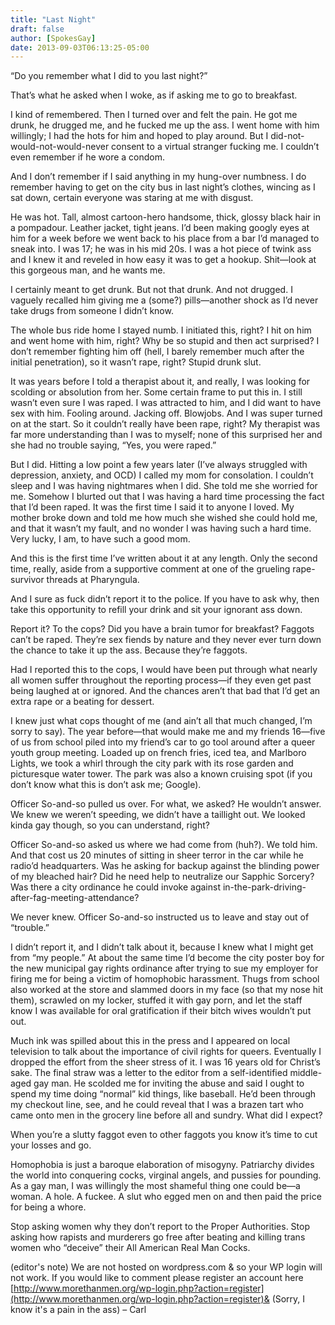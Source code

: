 ```yaml
---
title: "Last Night"
draft: false
author: [SpokesGay]
date: 2013-09-03T06:13:25-05:00
---
```


“Do you remember what I did to you last night?”

That’s what he asked when I woke, as if asking me to go to breakfast.

I kind of remembered. Then I turned over and felt the pain. He got me drunk, he drugged me, and he fucked me up the ass. I went home with him willingly; I had the hots for him and hoped to play around. But I did-not-would-not-would-never consent to a virtual stranger fucking me. I couldn’t even remember if he wore a condom.

And I don’t remember if I said anything in my hung-over numbness. I do remember having to get on the city bus in last night’s clothes, wincing as I sat down, certain everyone was staring at me with disgust.

He was hot. Tall, almost cartoon-hero handsome, thick, glossy black hair in a pompadour. Leather jacket, tight jeans. I’d been making googly eyes at him for a week before we went back to his place from a bar I’d managed to sneak into. I was 17; he was in his mid 20s. I was a hot piece of twink ass and I knew it and reveled in how easy it was to get a hookup. Shit—look at this gorgeous man, and he wants me.

I certainly meant to get drunk. But not that drunk. And not drugged. I vaguely recalled him giving me a (some?) pills—another shock as I’d never take drugs from someone I didn’t know.

The whole bus ride home I stayed numb. I initiated this, right? I hit on him and went home with him, right? Why be so stupid and then act surprised? I don’t remember fighting him off (hell, I barely remember much after the initial penetration), so it wasn’t rape, right? Stupid drunk slut.

It was years before I told a therapist about it, and really, I was looking for scolding or absolution from her. Some certain frame to put this in. I still wasn’t even sure I was raped. I was attracted to him, and I did want to have sex with him. Fooling around. Jacking off. Blowjobs. And I was super turned on at the start. So it couldn’t really have been rape, right? My therapist was far more understanding than I was to myself; none of this surprised her and she had no trouble saying, “Yes, you were raped.”

But I did. Hitting a low point a few years later (I’ve always struggled with depression, anxiety, and OCD) I called my mom for consolation. I couldn’t sleep and I was having nightmares when I did. She told me she worried for me. Somehow I blurted out that I was having a hard time processing the fact that I’d been raped. It was the first time I said it to anyone I loved. My mother broke down and told me how much she wished she could hold me, and that it wasn’t my fault, and no wonder I was having such a hard time. Very lucky, I am, to have such a good mom.

And this is the first time I’ve written about it at any length. Only the second time, really, aside from a supportive comment at one of the grueling rape-survivor threads at Pharyngula.

And I sure as fuck didn’t report it to the police. If you have to ask why, then take this opportunity to refill your drink and sit your ignorant ass down.

Report it? To the cops? Did you have a brain tumor for breakfast? Faggots can’t be raped. They’re sex fiends by nature and they never ever turn down the chance to take it up the ass. Because they’re faggots.

Had I reported this to the cops, I would have been put through what nearly all women suffer throughout the reporting process—if they even get past being laughed at or ignored. And the chances aren’t that bad that I’d get an extra rape or a beating for dessert.

I knew just what cops thought of me (and ain’t all that much changed, I’m sorry to say). The year before—that would make me and my friends 16—five of us from school piled into my friend’s car to go tool around after a queer youth group meeting. Loaded up on french fries, iced tea, and Marlboro Lights, we took a whirl through the city park with its rose garden and picturesque water tower. The park was also a known cruising spot (if you don’t know what this is don’t ask me; Google).

Officer So-and-so pulled us over. For what, we asked? He wouldn’t answer. We knew we weren’t speeding, we didn’t have a taillight out. We looked kinda gay though, so you can understand, right?

Officer So-and-so asked us where we had come from (huh?). We told him. And that cost us 20 minutes of sitting in sheer terror in the car while he radio’d headquarters. Was he asking for backup against the blinding  power of my bleached hair? Did he need help to neutralize our Sapphic Sorcery? Was there a city ordinance he could invoke against in-the-park-driving-after-fag-meeting-attendance?

We never knew. Officer So-and-so instructed us to leave and stay out of “trouble.”

I didn’t report it, and I didn’t talk about it, because I knew what I might get from “my people.” At about the same time I’d become the city poster boy for the new municipal gay rights ordinance after trying to sue my employer for firing me for being a victim of homophobic harassment. Thugs from school also worked at the store and slammed doors in my face (so that my nose hit them), scrawled on my locker, stuffed it with gay porn, and let the staff know I was available for oral gratification if their bitch wives wouldn’t put out.

Much ink was spilled about this in the press and I appeared on local television to talk about the importance of civil rights for queers. Eventually I dropped the effort from the sheer stress of it. I was 16 years old for Christ’s sake. The final straw was a letter to the editor from a self-identified middle-aged gay man. He scolded me for inviting the abuse and said I ought to spend my time doing “normal” kid things, like baseball. He’d been through my checkout line, see, and he could reveal that I was a brazen tart who came onto men in the grocery line before all and sundry. What did I expect?

When you’re a slutty faggot even to other faggots you know it’s time to cut your losses and go.

Homophobia is just a baroque elaboration of misogyny. Patriarchy divides the world into conquering cocks, virginal angels, and pussies for pounding. As a gay man, I was willingly the most shameful thing one could be—a woman. A hole. A fuckee. A slut who egged men on and then paid the price for being a whore.

Stop asking women why they don’t report to the Proper Authorities. Stop asking how rapists and murderers go free after beating and killing trans women who “deceive” their All American Real Man Cocks.

(editor's note)
We are not hosted on wordpress.com & so your WP login will not work. If you would like to comment please register an account here [http://www.morethanmen.org/wp-login.php?action=register](http://www.morethanmen.org/wp-login.php?action=register)&  (Sorry, I know it's a pain in the ass) – Carl
